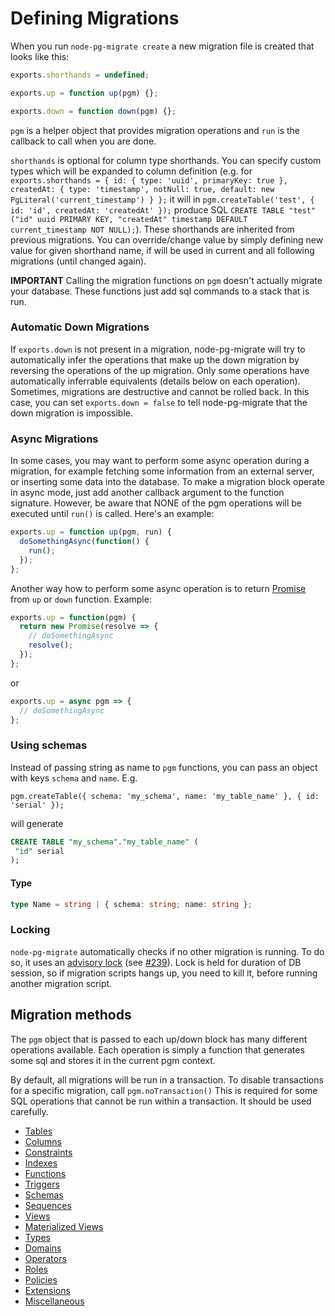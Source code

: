 # Defining Migrations

When you run `node-pg-migrate create` a new migration file is created that looks like this:

```javascript
exports.shorthands = undefined;

exports.up = function up(pgm) {};

exports.down = function down(pgm) {};
```

`pgm` is a helper object that provides migration operations and `run` is the callback to call when you are done.

`shorthands` is optional for column type shorthands. You can specify custom types which will be expanded to column definition
(e.g. for `exports.shorthands = { id: { type: 'uuid', primaryKey: true }, createdAt: { type: 'timestamp', notNull: true, default: new PgLiteral('current_timestamp') } };`
it will in `pgm.createTable('test', { id: 'id', createdAt: 'createdAt' });` produce SQL `CREATE TABLE "test" ("id" uuid PRIMARY KEY, "createdAt" timestamp DEFAULT current_timestamp NOT NULL);`).
These shorthands are inherited from previous migrations. You can override/change value by simply defining new value for given shorthand name,
if will be used in current and all following migrations (until changed again).

**IMPORTANT**
Calling the migration functions on `pgm` doesn't actually migrate your database. These functions just add sql commands to a stack that is run.

### Automatic Down Migrations

If `exports.down` is not present in a migration, node-pg-migrate will try to automatically infer the operations that make up the down migration by reversing the operations of the up migration. Only some operations have automatically inferrable equivalents (details below on each operation). Sometimes, migrations are destructive and cannot be rolled back. In this case, you can set `exports.down = false` to tell node-pg-migrate that the down migration is impossible.

### Async Migrations

In some cases, you may want to perform some async operation during a migration, for example fetching some information from an external server, or inserting some data into the database. To make a migration block operate in async mode, just add another callback argument to the function signature. However, be aware that NONE of the pgm operations will be executed until `run()` is called. Here's an example:

```javascript
exports.up = function up(pgm, run) {
  doSomethingAsync(function() {
    run();
  });
};
```

Another way how to perform some async operation is to return [Promise](https://promisesaplus.com/) from `up` or `down` function. Example:

```javascript
exports.up = function(pgm) {
  return new Promise(resolve => {
    // doSomethingAsync
    resolve();
  });
};
```

or

```javascript
exports.up = async pgm => {
  // doSomethingAsync
};
```

### Using schemas

Instead of passing string as name to `pgm` functions, you can pass an object with keys `schema` and `name`. E.g.

`pgm.createTable({ schema: 'my_schema', name: 'my_table_name' }, { id: 'serial' });`

will generate

```sql
CREATE TABLE "my_schema"."my_table_name" (
 "id" serial
);
```

#### Type

```ts
type Name = string | { schema: string; name: string };
```

### Locking

`node-pg-migrate` automatically checks if no other migration is running. To do so, it uses an
[advisory lock](https://www.postgresql.org/docs/current/static/explicit-locking.html#id-1.5.12.6.9.2)
(see [#239](https://github.com/salsita/node-pg-migrate/pull/239)).
Lock is held for duration of DB session, so if migration scripts hangs up, you need to kill it,
before running another migration script.

## Migration methods

The `pgm` object that is passed to each up/down block has many different operations available. Each operation is simply a function that generates some sql and stores it in the current pgm context.

By default, all migrations will be run in a transaction. To disable transactions for a specific migration, call `pgm.noTransaction()`
This is required for some SQL operations that cannot be run within a transaction. It should be used carefully.

- [Tables](tables.md)
- [Columns](columns.md)
- [Constraints](constraints.md)
- [Indexes](indexes.md)
- [Functions](functions.md)
- [Triggers](triggers.md)
- [Schemas](schemas.md)
- [Sequences](sequences.md)
- [Views](views.md)
- [Materialized Views](mViews.md)
- [Types](types.md)
- [Domains](domains.md)
- [Operators](operators.md)
- [Roles](roles.md)
- [Policies](policies.md)
- [Extensions](extensions.md)
- [Miscellaneous](misc.md)
